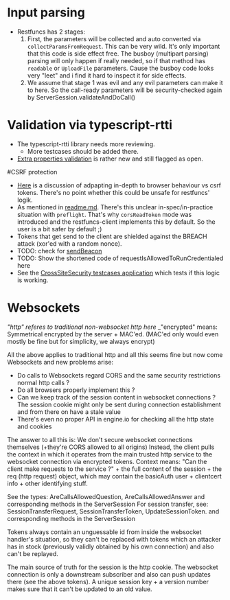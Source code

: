 # Input parsing
- Restfuncs has 2 stages:
  1. First, the parameters will be collected and auto converted via `collectParamsFromRequest`. This can be very wild. It's only important that this code is side effect free. 
     The busboy (multipart parsing) parsing will only happen if really needed, so if that method has `readable` or `UploadFile` parameters. Cause the busboy code looks very "leet" and i find it hard to inspect it for side effects. 
  2. We assume that stage 1 was evil and any evil parameters can make it to here. So the call-ready parameters will be security-checked again by ServerSession.validateAndDoCall()

# Validation via typescript-rtti
- The typescript-rtti library needs more reviewing.
   - More testcases should be added there.
-  [Extra properties validation](https://github.com/typescript-rtti/typescript-rtti/issues/92) is rather new and still flagged as open.

#CSRF protection
 
- [Here](https://stackoverflow.com/questions/24680302/csrf-protection-with-cors-origin-header-vs-csrf-token?noredirect=1&lq=1) is a discussion of adpapting in-depth to browser behaviour vs csrf tokens. There's no point whether this could be unsafe for restfuncs' logik. 
- As mentioned in [readme.md](../readme.md#csrf-protection). There's this unclear in-spec/in-practice situation with `preflight`. That's why `corsReadToken` mode was introduced and the restfuncs-client implements this by default. So the user is a bit safer by default ;)
- Tokens that get send to the client are shielded against the BREACH attack (xor'ed with a random nonce).
- TODO: check for [sendBeacon](https://developer.mozilla.org/en-US/docs/Web/API/Navigator/sendBeacon)
- TODO: Show the shortened code of requestIsAllowedToRunCredentialed here
- See the [CrossSiteSecurity testcases application](../tests/crossSiteSecurity) which tests if this logic is working.


# Websockets
_"http" referes to traditional non-websocket http here_
_"encrypted" means: Symmetrical encrypted by the server + MAC'ed. (MAC'ed only would even mostly be fine but for simplicity, we always encrypt)

All the above applies to traditional http and all this seems fine but now come Websockets and new problems arise:
- Do calls to Websockets regard CORS and the same security restrictions normal http calls ?
- Do all browsers properly implement this ?
- Can we keep track of the session content in websocket connections ? The session cookie might only be sent during connection establishment and from there on have a stale value
- There's even no proper API in engine.io for checking all the http state and cookies

The answer to all this is: We don't secure websocket connections themselves (+they're CORS allowed to all origins)
Instead, the client pulls the context in which it operates from the main trusted http service to the websocket connection via encrypted tokens.
Context means: "Can the client make requests to the service ?" + the full content of the session + the req (http request) object, which may contain the basicAuth user + clientcert info + other identifying stuff.

See the types: AreCallsAllowedQuestion, AreCallsAllowedAnswer and corresponding methods in the ServerSession
For session transfer, see: SessionTransferRequest, SessionTransferToken, UpdateSessionToken. and corresponding methods in the ServerSession

Tokens always contain an unguessable id from inside the websocket handler's situation, so they can't be replaced with tokens which an attacker has in stock (previously validly obtained by his own connection) and also can't be replayed.

The main source of truth for the session is the http cookie. The websocket connection is only a downstream subscriber and also can push updates there (see the above tokens). A unique session key + a version number makes sure that it can't be updated to an old value.
